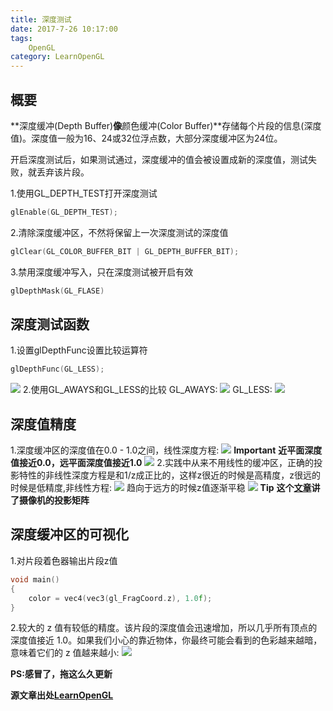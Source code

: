 ```yaml
---
title: 深度测试
date: 2017-7-26 10:17:00
tags: 
    OpenGL
category: LearnOpenGL
---
```


## 概要
**深度缓冲(Depth Buffer)**像**颜色缓冲(Color Buffer)**存储每个片段的信息(深度值)。深度值一般为16、24或32位浮点数，大部分深度缓冲区为24位。

开启深度测试后，如果测试通过，深度缓冲的值会被设置成新的深度值，测试失败，就丢弃该片段。

1.使用GL_DEPTH_TEST打开深度测试
```C++
glEnable(GL_DEPTH_TEST);
```
2.清除深度缓冲区，不然将保留上一次深度测试的深度值
```C++
glClear(GL_COLOR_BUFFER_BIT | GL_DEPTH_BUFFER_BIT);
```
3.禁用深度缓冲写入，只在深度测试被开启有效
```C++
glDepthMask(GL_FLASE)
```

## 深度测试函数
1.设置glDepthFunc设置比较运算符
```C++
glDepthFunc(GL_LESS);
```
![](comparison_operator.png)
2.使用GL_AWAYS和GL_LESS的比较
GL_AWAYS:
![](depth_testing_func_always.png)
GL_LESS:
![](depth_testing_func_less.png)

## 深度值精度
1.深度缓冲区的深度值在0.0 - 1.0之间，线性深度方程:
![](linear_equation.png)
**Important**
**近平面深度值接近0.0，远平面深度值接近1.0**
![](depth_linear_graph.png)
2.实践中从来不用线性的缓冲区，正确的投影特性的非线性深度方程是和1/z成正比的，这样z很近的时候是高精度，z很远的时候是低精度,非线性方程:
![](no_linear_equation.png)
趋向于远方的时候z值逐渐平稳
![](depth_non_linear_graph.png)
**Tip**
**这个[文章](http://www.songho.ca/opengl/gl_projectionmatrix.html)讲了摄像机的投影矩阵**

## 深度缓冲区的可视化
1.对片段着色器输出片段z值
```C++
void main()
{
    color = vec4(vec3(gl_FragCoord.z), 1.0f);
}  
```
2.较大的 z 值有较低的精度。该片段的深度值会迅速增加，所以几乎所有顶点的深度值接近 1.0。如果我们小心的靠近物体，你最终可能会看到的色彩越来越暗，意味着它们的 z 值越来越小:
![](depth_testing_visible_depth.png)


**PS:感冒了，拖这么久更新**

**源文章出处[LearnOpenGL](http://learnopengl-cn.readthedocs.io/zh/latest/04%20Advanced%20OpenGL/01%20Depth%20testing/)**